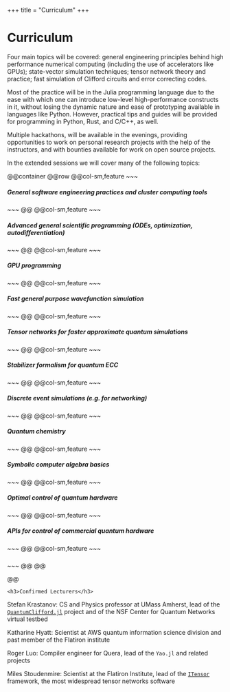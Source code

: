 +++
title = "Curriculum"
+++

# Curriculum

Four main topics will be covered: general engineering principles behind high performance numerical computing (including the use of accelerators like GPUs); state-vector simulation techniques; tensor network theory and practice; fast simulation of Clifford circuits and error correcting codes.

Most of the practice will be in the Julia programming language due to the ease with which one can introduce low-level high-performance constructs in it, without losing the dynamic nature and ease of prototyping available in languages like Python. However, practical tips and guides will be provided for programming in Python, Rust, and C/C++, as well.

Multiple hackathons, will be available in the evenings, providing opportunities to work on personal research projects with the help of the instructors, and with bounties available for work on open source projects.

In the extended sessions we will cover many of the following topics:

@@container
@@row
    @@col-sm,feature
    ~~~
    <h5>General software engineering practices and cluster computing tools</h5>
    ~~~
    @@
    @@col-sm,feature
    ~~~
    <h5>Advanced general scientific programming (ODEs, optimization, autodifferentiation)</h5>
    ~~~
    @@
    @@col-sm,feature
    ~~~
    <h5>GPU programming</h5>
    ~~~
    @@
    @@col-sm,feature
    ~~~
    <h5>Fast general purpose wavefunction simulation</h5>
    ~~~
    @@
    @@col-sm,feature
    ~~~
    <h5>Tensor networks for faster approximate quantum simulations</h5>
    ~~~
    @@
    @@col-sm,feature
    ~~~
    <h5>Stabilizer formalism for quantum ECC</h5>
    ~~~
    @@
    @@col-sm,feature
    ~~~
    <h5>Discrete event simulations (e.g. for networking)</h5>
    ~~~
    @@
    @@col-sm,feature
    ~~~
    <h5>Quantum chemistry</h5>
    ~~~
    @@
    @@col-sm,feature
    ~~~
    <h5>Symbolic computer algebra basics</h5>
    ~~~
    @@
    @@col-sm,feature
    ~~~
    <h5>Optimal control of quantum hardware</h5>
    ~~~
    @@
    @@col-sm,feature
    ~~~
    <h5>APIs for control of commercial quantum hardware</h5>
    ~~~
    @@
    @@col-sm,feature
    ~~~
    <h5></h5>
    ~~~
    @@
@@

@@


~~~
<h3>Confirmed Lecturers</h3>
~~~

Stefan Krastanov: CS and Physics professor at UMass Amherst, lead of the [`QuantumClifford.jl`](https://github.com/Krastanov/QuantumClifford.jl) project and of the NSF Center for Quantum Networks virtual testbed

Katharine Hyatt: Scientist at AWS quantum information science division and past member of the Flatiron institute

Roger Luo: Compiler engineer for Quera, lead of the `Yao.jl` and related projects

Miles Stoudenmire: Scientist at the Flatiron Institute, lead of the [`ITensor`](https://itensor.org) framework, the most widespread tensor networks software